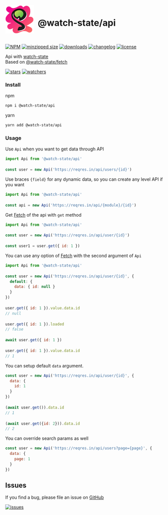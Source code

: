 
<a href="https://www.npmjs.com/package/watch-state">
  <img src="https://raw.githubusercontent.com/d8corp/watch-state/v3.3.3/img/logo.svg" align="left" width="90" height="90" alt="Watch-State logo by Mikhail Lysikov">
</a>

# &nbsp; @watch-state/api

&nbsp;

[![NPM](https://img.shields.io/npm/v/@watch-state/api.svg)](https://www.npmjs.com/package/@watch-state/api)
[![minzipped size](https://img.shields.io/bundlephobia/minzip/@watch-state/api)](https://bundlephobia.com/result?p=@watch-state/api)
[![downloads](https://img.shields.io/npm/dm/@watch-state/api.svg)](https://www.npmtrends.com/@watch-state/api)
[![changelog](https://img.shields.io/badge/changelog-⋮-brightgreen)](https://changelogs.xyz/@watch-state/api)
[![license](https://img.shields.io/npm/l/@watch-state/api)](https://github.com/d8corp/watch-state-api/blob/main/LICENSE)

Api with [watch-state](https://www.npmjs.com/package/watch-state)  
Based on [@watch-state/fetch](https://www.npmjs.com/package/@watch-state/fetch)

[![stars](https://img.shields.io/github/stars/d8corp/watch-state-api?style=social)](https://github.com/d8corp/watch-state-api/stargazers)
[![watchers](https://img.shields.io/github/watchers/d8corp/watch-state-api?style=social)](https://github.com/d8corp/watch-state-api/watchers)

### Install

npm
```bash
npm i @watch-state/api
```

yarn
```bash
yarn add @watch-state/api
```

### Usage

Use `Api` when you want to get data through API
```javascript
import Api from '@watch-state/api'

const user = new Api('https://reqres.in/api/users/{id}')
```

Use braces `{field}` for any dynamic data, so you can create any level API if you want
```javascript
import Api from '@watch-state/api'

const api = new Api('https://reqres.in/api/{module}/{id}')
```

Get [Fetch](https://www.npmjs.com/package/@watch-state/fetch) of the api with `get` method
```javascript
import Api from '@watch-state/api'

const user = new Api('https://reqres.in/api/user/{id}')

const user1 = user.get({ id: 1 })
```

You can use any option of [Fetch](https://www.npmjs.com/package/@watch-state/fetch)
with the second argument of `Api`

```javascript
import Api from '@watch-state/api'

const user = new Api('https://reqres.in/api/user/{id}', {
  default: {
    data: { id: null }
  }
})

user.get({ id: 1 }).value.data.id
// null

user.get({ id: 1 }).loaded
// false

await user.get({ id: 1 })

user.get({ id: 1 }).value.data.id
// 1
```

You can setup default `data` argument.

```javascript
const user = new Api('https://reqres.in/api/user/{id}', {
  data: {
    id: 1
  }
})

(await user.get()).data.id
// 1

(await user.get({id: 2})).data.id
// 2
```

You can override search params as well

```javascript
const user = new Api('https://reqres.in/api/users?page={page}', {
  data: {
    page: 1
  }
})
```

## Issues

If you find a bug, please file an issue on [GitHub](https://github.com/d8corp/watch-state-ajax/issues)  

[![issues](https://img.shields.io/github/issues-raw/d8corp/watch-state-ajax)](https://github.com/d8corp/watch-state-ajax/issues)
